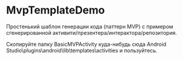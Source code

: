 # MvpTemplateDemo


Простенький шаблон генерации кода (паттерн MVP) с примером сгенерированной активити/презентера/интерактора/репозитория.

Скопируйте папку BasicMVPActivity куда-нибудь сюда Android Studio\plugins\android\lib\templates\activities и пользуйтесь.

